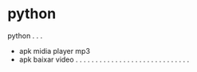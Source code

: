 # python
python . . .

- apk midia player mp3
- apk baixar video
. . . . . . . . . . . . . . . . . . . . . . . . . . . . .
